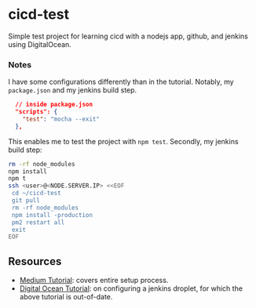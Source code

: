 # cicd-test
Simple test project for learning cicd with a nodejs app, github, and jenkins using DigitalOcean.

### Notes
I have some configurations differently than in the tutorial. Notably, my `package.json` and my jenkins build step.

```json
  // inside package.json
  "scripts": {
    "test": "mocha --exit"
  },
```
This enables me to test the project with `npm test`. Secondly, my jenkins build step:
```sh
rm -rf node_modules
npm install
npm t
ssh <user>@<NODE.SERVER.IP> <<EOF
 cd ~/cicd-test
 git pull
 rm -rf node_modules
 npm install -production
 pm2 restart all
 exit
EOF
```

## Resources
* [Medium Tutorial](https://medium.com/@mosheezderman/how-to-set-up-ci-cd-pipeline-for-a-node-js-app-with-jenkins-c51581cc783c): covers entire setup process.
* [Digital Ocean Tutorial](https://www.digitalocean.com/community/tutorials/initial-server-setup-with-ubuntu-18-04): on configuring a jenkins droplet, for which the above tutorial is out-of-date.